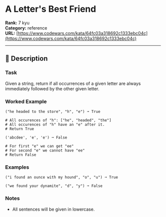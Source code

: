 # A Letter's Best Friend

**Rank:** 7 kyu  
**Category:** reference  
**URL:** [https://www.codewars.com/kata/64fc03a318692c1333ebc04c](https://www.codewars.com/kata/64fc03a318692c1333ebc04c)

---

## 📝 Description

### Task

Given a string, return if all occurrences of a given letter are always immediately followed by the other given letter.

### Worked Example

```
("he headed to the store", "h", "e") ➞ True

# All occurences of "h": ["he", "headed", "the"]
# All occurences of "h" have an "e" after it.
# Return True

('abcdee', 'e', 'e') ➞ False

# For first "e" we can get "ee"
# For second "e" we cannot have "ee"
# Return False
```

### Examples

```
("i found an ounce with my hound", "o", "u") ➞ True

("we found your dynamite", "d", "y") ➞ False
```

### Notes

- All sentences will be given in lowercase.

